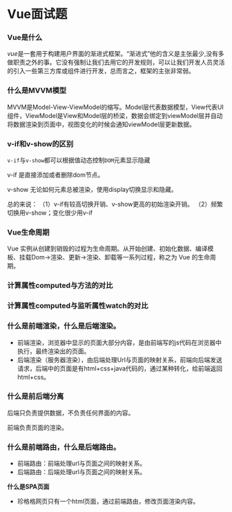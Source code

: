 # Vue面试题

###  Vue是什么

*vue*是一套用于构建用户界面的渐进式框架。“渐进式”他的含义是主张最少,没有多做职责之外的事。它没有强制让我们去用它的开发规则，可以让我们开发人员灵活的引入一些第三方库或组件进行开发，总而言之，框架的主张非常弱。





### 什么是MVVM模型

MVVM是Model-View-ViewModel的缩写。Model层代表数据模型，View代表UI组件，ViewModel是View和Model层的桥梁，数据会绑定到viewModel层并自动将数据渲染到页面中，视图变化的时候会通知viewModel层更新数据。



### v-if和v-show的区别

`v-if`与`v-show`都可以根据值动态控制`DOM`元素显示隐藏

v-if 是直接添加或者删除dom节点。

v-show 无论如何元素总被渲染，使用display切换显示和隐藏。

总的来说：
（1）v-if有较高切换开销、v-show更高的初始渲染开销。
（2）频繁切换用v-show；变化很少用v-if



### Vue生命周期

Vue 实例从创建到销毁的过程为生命周期。从开始创建、初始化数据、编译模板、挂载Dom→渲染、更新→渲染、卸载等一系列过程，称之为 Vue 的生命周期。



### 计算属性computed与方法的对比



### 计算属性computed与监听属性watch的对比



### 什么是前端渲染，什么是后端渲染。

- 前端渲染，浏览器中显示的页面大部分内容，是由前端写的js代码在浏览器中执行，最终渲染出的页面。
- 后端渲染（服务器渲染），由后端处理Url与页面的映射关系，前端向后端发送请求，后端中的页面是有html+css+java代码的，通过某种转化，给前端返回html+css。

### 什么是前后端分离

后端只负责提供数据，不负责任何界面的内容。

前端负责页面的渲染。

### 什么是前端路由，什么是后端路由。

- 前端路由：前端处理url与页面之间的映射关系。
- 后端路由：后端处理url与页面之间的映射关系。

**什么是SPA页面**

- 珍格格网页只有一个html页面，通过前端路由，修改页面渲染内容。